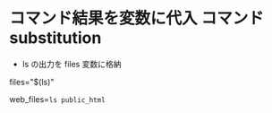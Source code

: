 # コマンド結果を変数に代入     コマンド substitution

* ls の出力を files 変数に格納

files="$(ls)"


web_files=`ls public_html`
